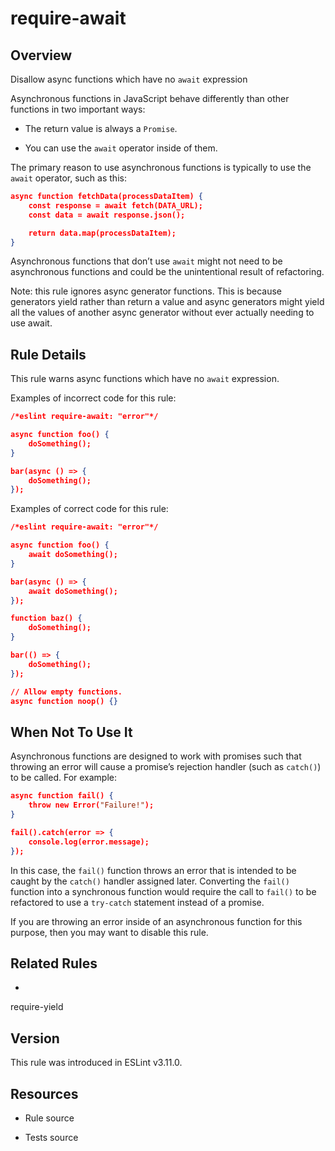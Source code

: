 

# require-await
## Overview

Disallow async functions which have no `await` expression

Asynchronous functions in JavaScript behave differently than other functions in two important ways:


- The return value is always a `Promise`.

- You can use the `await` operator inside of them.

The primary reason to use asynchronous functions is typically to use the `await` operator, such as this:


```json
async function fetchData(processDataItem) {
    const response = await fetch(DATA_URL);
    const data = await response.json();

    return data.map(processDataItem);
}
```

Asynchronous functions that don’t use `await` might not need to be asynchronous functions and could be the unintentional result of refactoring.

Note: this rule ignores async generator functions. This is because generators yield rather than return a value and async generators might yield all the values of another async generator without ever actually needing to use await.

## Rule Details

This rule warns async functions which have no `await` expression.

Examples of incorrect code for this rule:


```json
/*eslint require-await: "error"*/

async function foo() {
    doSomething();
}

bar(async () => {
    doSomething();
});
```

Examples of correct code for this rule:


```json
/*eslint require-await: "error"*/

async function foo() {
    await doSomething();
}

bar(async () => {
    await doSomething();
});

function baz() {
    doSomething();
}

bar(() => {
    doSomething();
});

// Allow empty functions.
async function noop() {}
```

## When Not To Use It

Asynchronous functions are designed to work with promises such that throwing an error will cause a promise’s rejection handler (such as `catch()`) to be called. For example:


```json
async function fail() {
    throw new Error("Failure!");
}

fail().catch(error => {
    console.log(error.message);
});
```

In this case, the `fail()` function throws an error that is intended to be caught by the `catch()` handler assigned later. Converting the `fail()` function into a synchronous function would require the call to `fail()` to be refactored to use a `try-catch` statement instead of a promise.

If you are throwing an error inside of an asynchronous function for this purpose, then you may want to disable this rule.

## Related Rules


- 
require-yield 

## Version

This rule was introduced in ESLint v3.11.0.

## Resources


- Rule source 

- Tests source 

